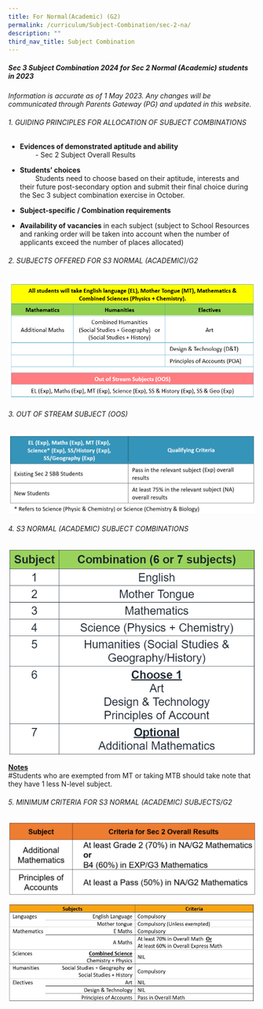 ```yaml
---
title: For Normal(Academic) (G2)
permalink: /curriculum/Subject-Combination/sec-2-na/
description: ""
third_nav_title: Subject Combination
---
```

##### Sec 3 Subject Combination 2024 for&nbsp;Sec 2 Normal (Academic) students in 2023

 _Information is accurate as of 1 May 2023. Any changes will be communicated through Parents Gateway (PG) and updated in this website._

###### 1\. GUIDING PRINCIPLES FOR ALLOCATION OF SUBJECT COMBINATIONS

* **Evidences of demonstrated aptitude and ability**   
&nbsp; &nbsp; &nbsp; &nbsp; -&nbsp;Sec 2 Subject Overall Results&nbsp;

 * **Students’ choices**&nbsp;   
&nbsp; &nbsp; &nbsp; &nbsp; Students need to choose based on their aptitude, interests and their future post-secondary option and submit their final choice during the Sec 3 subject combination exercise in October.
* **Subject-specific / Combination requirements**
* **Availability of vacancies**&nbsp;in each subject (subject to School Resources and    ranking order will be taken into account when the number of applicants exceed the number of places allocated)&nbsp;

###### 2\. SUBJECTS OFFERED FOR S3 NORMAL (ACADEMIC)/G2

![3NA Subjects](/images/S3%20NA%20Subjects%202023.png)

###### 3\. OUT OF STREAM SUBJECT (OOS)

![OOS](/images/OOS%20for%20NA.png)

###### 4. S3 NORMAL (ACADEMIC) SUBJECT COMBINATIONS 
![](/images/s3%20g2%20subject%20combi.png)



<strong><u>Notes</u></strong>       
#Students who are exempted from MT or taking MTB should take note that they have 1 less N-level subject.

###### 5. MINIMUM CRITERIA FOR S3 NORMAL (ACADEMIC) SUBJECTS/G2
![](/images/s3%20g2%20min%20criteria.png)

![](/images/NA4.jpeg)